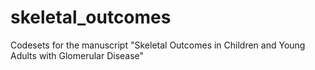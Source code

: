 # skeletal_outcomes
Codesets for the manuscript "Skeletal Outcomes in Children and Young Adults with Glomerular Disease"
